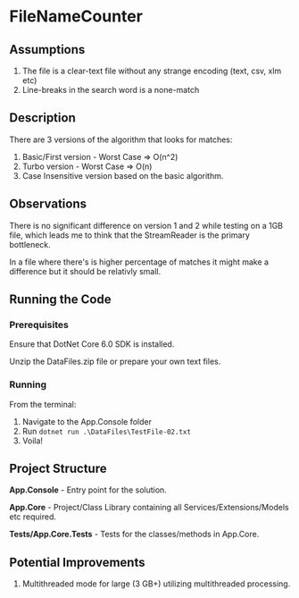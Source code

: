 # FileNameCounter

## Assumptions

1. The file is a clear-text file without any strange encoding (text, csv, xlm etc)
2. Line-breaks in the search word is a none-match


## Description

There are 3 versions of the algorithm that looks for matches:

1. Basic/First version - Worst Case => O(n^2)
2. Turbo version - Worst Case => O(n)
3. Case Insensitive version based on the basic algorithm.

## Observations

There is no significant difference on version 1 and 2 while testing on a 1GB file, which leads me to think that the StreamReader is the primary bottleneck.

In a file where there's is higher percentage of matches it might make a difference but it should be relativly small.

## Running the Code

### Prerequisites

Ensure that DotNet Core 6.0 SDK is installed.

Unzip the DataFiles.zip file or prepare your own text files.

### Running

From the terminal:
1. Navigate to the App.Console folder
2. Run `dotnet run .\DataFiles\TestFile-02.txt`
3. Voila!

## Project Structure

**App.Console** - Entry point for the solution.

**App.Core** - Project/Class Library containing all Services/Extensions/Models etc required.

**Tests/App.Core.Tests** - Tests for the classes/methods in App.Core.

## Potential Improvements

1. Multithreaded mode for large (3 GB+) utilizing multithreaded processing.